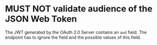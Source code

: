 # MUST NOT validate audience of the JSON Web Token

The JWT generated by the OAuth 2.0 Server contains an `aud` field.
The endpoint has to ignore the field and the possible values of this field.
